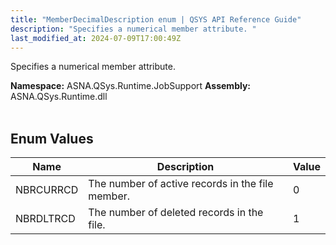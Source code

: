 ```yaml
---
title: "MemberDecimalDescription enum | QSYS API Reference Guide"
description: "Specifies a numerical member attribute. "
last_modified_at: 2024-07-09T17:00:49Z
---
```


Specifies a numerical member attribute.

**Namespace:** ASNA.QSys.Runtime.JobSupport
**Assembly:** ASNA.QSys.Runtime.dll
<br>
<br>

## Enum Values

| Name | Description | Value
| --- | --- | --- 
| NBRCURRCD | The number of active records in the file member. | 0 |
| NBRDLTRCD | The number of deleted records in the file. | 1 |
